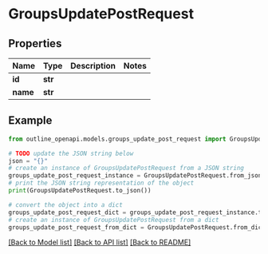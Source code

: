 # GroupsUpdatePostRequest


## Properties

Name | Type | Description | Notes
------------ | ------------- | ------------- | -------------
**id** | **str** |  | 
**name** | **str** |  | 

## Example

```python
from outline_openapi.models.groups_update_post_request import GroupsUpdatePostRequest

# TODO update the JSON string below
json = "{}"
# create an instance of GroupsUpdatePostRequest from a JSON string
groups_update_post_request_instance = GroupsUpdatePostRequest.from_json(json)
# print the JSON string representation of the object
print(GroupsUpdatePostRequest.to_json())

# convert the object into a dict
groups_update_post_request_dict = groups_update_post_request_instance.to_dict()
# create an instance of GroupsUpdatePostRequest from a dict
groups_update_post_request_from_dict = GroupsUpdatePostRequest.from_dict(groups_update_post_request_dict)
```
[[Back to Model list]](../README.md#documentation-for-models) [[Back to API list]](../README.md#documentation-for-api-endpoints) [[Back to README]](../README.md)


